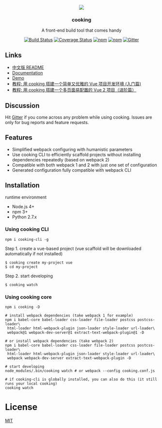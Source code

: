 <p align="center"><a href="http://elemefe.github.io/cooking/" target="_blank"><img src="https://cloud.githubusercontent.com/assets/7565692/19318700/4f595bec-90dc-11e6-9911-c9ca322e5bf8.png"></a></p>
<h3 align="center">cooking</h3>
<p align="center">
  A front-end build tool that comes handy
</p>

<p align="center">
<a target="_blank" href="https://travis-ci.org/ElemeFE/cooking"><img src="https://travis-ci.org/ElemeFE/cooking.svg?branch=master" alt="Build Status"></a>
<a target="_blank" href='https://coveralls.io/github/ElemeFE/cooking?branch=master'><img src='https://coveralls.io/repos/github/ElemeFE/cooking/badge.svg?branch=master' alt='Coverage Status' /></a>
<a target="_blank" href="https://www.npmjs.com/package/cooking"><img src="https://img.shields.io/npm/dm/cooking.svg?maxAge=2592000" alt="npm"></a>
<a target="_blank" href="https://www.npmjs.com/package/cooking"><img src="https://img.shields.io/npm/v/cooking.svg?maxAge=6000" alt="npm"></a>
<a target="_blank" href="https://gitter.im/QingWei-Li/cooking?utm_source=share-link&utm_medium=link&utm_campaign=share-link"><img src="https://img.shields.io/gitter/room/QingWei-Li/cooking.svg?maxAge=2592000" alt="Gitter"></a>
</p>

## Links
- [中文版 README](https://github.com/ElemeFE/cooking/blob/master/README_zh-cn.md)
- [Documentation](http://cookingjs.github.io)
- [Demo](https://github.com/cooking-demo)
- [教程: 用 cooking 搭建一个简单又优雅的 Vue 项目开发环境 (入门篇)](https://zhuanlan.zhihu.com/p/22387692)
- [教程: 用 cooking 搭建一个多页面易配置的 Vue 2 项目（进阶篇）](https://zhuanlan.zhihu.com/p/22610408)

## Discussion
Hit [Gitter](https://gitter.im/QingWei-Li/cooking?utm_source=share-link&utm_medium=link&utm_campaign=share-link) if you come across any problem while using cooking. Issues are only for bug reports and feature requests.

## Features
- Simplified webpack configuring with humanistic parameters
- Use cooking CLI to efficiently scaffold projects without installing dependencies repeatedly (based on webpack 2)
- Compatible with both webpack 1 and 2 with just one set of configuration
- Generated configuration fully compatible with webpack CLI

## Installation

runtime environment
- Node.js 4+
- npm 3+
- Python 2.7.x


### Using cooking CLI
```shell
npm i cooking-cli -g
```

Step 1. create a vue-based project (vue scaffold will be downloaded automatically if not installed)
```shell
$ cooking create my-project vue
$ cd my-project
```

Step 2. start developing
```shell
$ cooking watch
```

### Using cooking core
```shell
npm i cooking -D

# install webpack dependencies (take webpack 1 for example)
npm i babel-core babel-loader css-loader file-loader postcss postcss-loader\
 html-loader html-webpack-plugin json-loader style-loader url-loader\
 webpack@1 webpack-dev-server@1 extract-text-webpack-plugin@1 -D

# or install webpack dependencies (take webpack 2)
npm i babel-core babel-loader css-loader file-loader postcss postcss-loader\
 html-loader html-webpack-plugin json-loader style-loader url-loader\
 webpack webpack-dev-server extract-text-webpack-plugin -D

# start developing
node_modules/.bin/cooking watch # or webpack --config cooking.conf.js

# if cooking-cli is globally installed, you can also do this (it still runs your local cooking)
cooking watch
```

# License
[MIT](https://github.com/ElemeFE/cooking/LICENSE)
